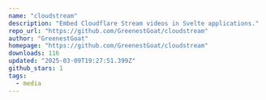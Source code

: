 ```yaml
---
name: "cloudstream"
description: "Embed Cloudflare Stream videos in Svelte applications."
repo_url: "https://github.com/GreenestGoat/cloudstream"
author: "GreenestGoat"
homepage: "https://github.com/GreenestGoat/cloudstream"
downloads: 116
updated: "2025-03-09T19:27:51.399Z"
github_stars: 1
tags: 
  - media
---
```

